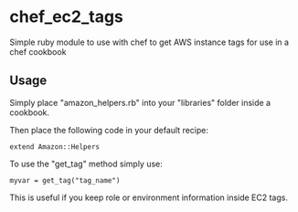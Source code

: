 # chef_ec2_tags
Simple ruby module to use with chef to get AWS instance tags for use in
a chef cookbook

## Usage ##

Simply place "amazon_helpers.rb" into your "libraries" folder inside a
cookbook.

Then place the following code in your default recipe:

`extend Amazon::Helpers`


To use the "get_tag" method simply use:

`myvar = get_tag("tag_name")`

This is useful if you keep role or environment information inside EC2
tags.

